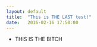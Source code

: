 ```yaml
---
layout: default
title:  "This is THE LAST test!"
date:   2016-02-16 17:50:00
---
```


* THIS IS THE BITCH

